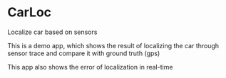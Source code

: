 # CarLoc

Localize car based on sensors

This is a demo app, which shows the result of localizing the car through sensor trace and compare it with ground truth (gps)

This app also shows the error of localization in real-time


